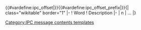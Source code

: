 {{#vardefine:ipc_offset\|}}{{#vardefine:ipc_offset_prefix\|}}{\|
class="wikitable" border="1" \|- ! Word ! Description<noinclude> \|- \|
n \| … \|} </noinclude>

[Category:IPC message contents
templates](Category:IPC_message_contents_templates "wikilink")